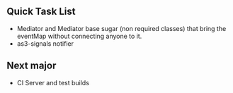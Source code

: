 ## Quick Task List

  * Mediator and Mediator base sugar (non required classes) that bring the eventMap without connecting anyone to it.
  * as3-signals notifier

## Next major
  
  * CI Server and test builds